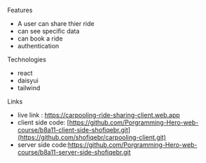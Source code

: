 Features
- A user can share thier ride
- can see specific data
- can book a ride
- authentication

Technologies
- react
- daisyui
- tailwind

Links
- live link : https://carpooling-ride-sharing-client.web.app
- client side code: [https://github.com/Porgramming-Hero-web-course/b8a11-client-side-shofiqebr.git](https://github.com/shofiqebr/carpooling-client.git)
- server side code:https://github.com/Porgramming-Hero-web-course/b8a11-server-side-shofiqebr.git
